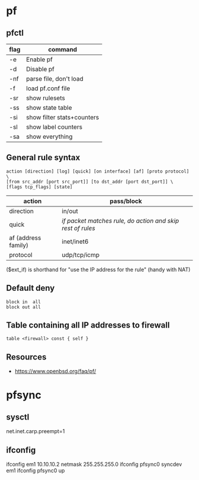 # pf

## pfctl

flag       | command
---        | ---
-e         | Enable pf
-d         | Disable pf
-nf <file> | parse file, don't load
-f <file>  | load pf.conf file
-sr        | show rulesets
-ss        | show state table
-si        | show filter stats+counters
-sl        | show label counters
-sa        | show everything

## General rule syntax

```
action [direction] [log] [quick] [on interface] [af] [proto protocol] \
[from src_addr [port src_port]] [to dst_addr [port dst_port]] \
[flags tcp_flags] [state] 
```

action              | pass/block
---                 | ---
direction           | in/out
quick               | *if packet matches rule, do action and skip rest of rules*
af (address family) | inet/inet6
protocol            | udp/tcp/icmp

($ext_if) is shorthand for "use the IP address for the rule" (handy with NAT)

## Default deny

```
block in  all
block out all 
```

## Table containing all IP addresses to firewall

```
table <firewall> const { self }
```

## Resources

* https://www.openbsd.org/faq/pf/


# pfsync

## sysctl

 net.inet.carp.preempt=1

## ifconfig

 ifconfig em1 10.10.10.2 netmask 255.255.255.0
 ifconfig pfsync0 syncdev em1
 ifconfig pfsync0 up

